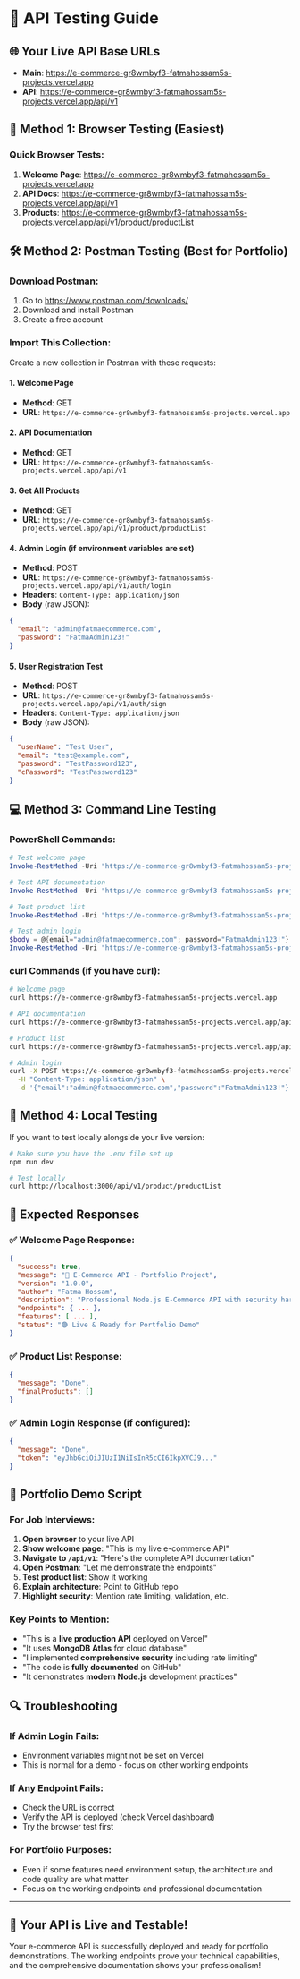 # 🧪 API Testing Guide

## 🌐 Your Live API Base URLs
- **Main**: https://e-commerce-gr8wmbyf3-fatmahossam5s-projects.vercel.app
- **API**: https://e-commerce-gr8wmbyf3-fatmahossam5s-projects.vercel.app/api/v1

## 🔧 **Method 1: Browser Testing (Easiest)**

### **Quick Browser Tests:**
1. **Welcome Page**: https://e-commerce-gr8wmbyf3-fatmahossam5s-projects.vercel.app
2. **API Docs**: https://e-commerce-gr8wmbyf3-fatmahossam5s-projects.vercel.app/api/v1
3. **Products**: https://e-commerce-gr8wmbyf3-fatmahossam5s-projects.vercel.app/api/v1/product/productList

## 🛠️ **Method 2: Postman Testing (Best for Portfolio)**

### **Download Postman:**
1. Go to https://www.postman.com/downloads/
2. Download and install Postman
3. Create a free account

### **Import This Collection:**

Create a new collection in Postman with these requests:

#### **1. Welcome Page**
- **Method**: GET
- **URL**: `https://e-commerce-gr8wmbyf3-fatmahossam5s-projects.vercel.app`

#### **2. API Documentation**
- **Method**: GET  
- **URL**: `https://e-commerce-gr8wmbyf3-fatmahossam5s-projects.vercel.app/api/v1`

#### **3. Get All Products**
- **Method**: GET
- **URL**: `https://e-commerce-gr8wmbyf3-fatmahossam5s-projects.vercel.app/api/v1/product/productList`

#### **4. Admin Login** (if environment variables are set)
- **Method**: POST
- **URL**: `https://e-commerce-gr8wmbyf3-fatmahossam5s-projects.vercel.app/api/v1/auth/login`
- **Headers**: `Content-Type: application/json`
- **Body** (raw JSON):
```json
{
  "email": "admin@fatmaecommerce.com",
  "password": "FatmaAdmin123!"
}
```

#### **5. User Registration Test**
- **Method**: POST
- **URL**: `https://e-commerce-gr8wmbyf3-fatmahossam5s-projects.vercel.app/api/v1/auth/sign`
- **Headers**: `Content-Type: application/json`
- **Body** (raw JSON):
```json
{
  "userName": "Test User",
  "email": "test@example.com",
  "password": "TestPassword123",
  "cPassword": "TestPassword123"
}
```

## 💻 **Method 3: Command Line Testing**

### **PowerShell Commands:**

```powershell
# Test welcome page
Invoke-RestMethod -Uri "https://e-commerce-gr8wmbyf3-fatmahossam5s-projects.vercel.app"

# Test API documentation
Invoke-RestMethod -Uri "https://e-commerce-gr8wmbyf3-fatmahossam5s-projects.vercel.app/api/v1"

# Test product list
Invoke-RestMethod -Uri "https://e-commerce-gr8wmbyf3-fatmahossam5s-projects.vercel.app/api/v1/product/productList"

# Test admin login
$body = @{email="admin@fatmaecommerce.com"; password="FatmaAdmin123!"} | ConvertTo-Json
Invoke-RestMethod -Uri "https://e-commerce-gr8wmbyf3-fatmahossam5s-projects.vercel.app/api/v1/auth/login" -Method POST -Body $body -ContentType "application/json"
```

### **curl Commands (if you have curl):**

```bash
# Welcome page
curl https://e-commerce-gr8wmbyf3-fatmahossam5s-projects.vercel.app

# API documentation
curl https://e-commerce-gr8wmbyf3-fatmahossam5s-projects.vercel.app/api/v1

# Product list
curl https://e-commerce-gr8wmbyf3-fatmahossam5s-projects.vercel.app/api/v1/product/productList

# Admin login
curl -X POST https://e-commerce-gr8wmbyf3-fatmahossam5s-projects.vercel.app/api/v1/auth/login \
  -H "Content-Type: application/json" \
  -d '{"email":"admin@fatmaecommerce.com","password":"FatmaAdmin123!"}'
```

## 🔧 **Method 4: Local Testing**

If you want to test locally alongside your live version:

```bash
# Make sure you have the .env file set up
npm run dev

# Test locally
curl http://localhost:3000/api/v1/product/productList
```

## 🎯 **Expected Responses**

### **✅ Welcome Page Response:**
```json
{
  "success": true,
  "message": "🛒 E-Commerce API - Portfolio Project",
  "version": "1.0.0",
  "author": "Fatma Hossam",
  "description": "Professional Node.js E-Commerce API with security hardening",
  "endpoints": { ... },
  "features": [ ... ],
  "status": "🟢 Live & Ready for Portfolio Demo"
}
```

### **✅ Product List Response:**
```json
{
  "message": "Done",
  "finalProducts": []
}
```

### **✅ Admin Login Response (if configured):**
```json
{
  "message": "Done",
  "token": "eyJhbGciOiJIUzI1NiIsInR5cCI6IkpXVCJ9..."
}
```

## 🚀 **Portfolio Demo Script**

### **For Job Interviews:**

1. **Open browser** to your live API
2. **Show welcome page**: "This is my live e-commerce API"
3. **Navigate to `/api/v1`**: "Here's the complete API documentation"
4. **Open Postman**: "Let me demonstrate the endpoints"
5. **Test product list**: Show it working
6. **Explain architecture**: Point to GitHub repo
7. **Highlight security**: Mention rate limiting, validation, etc.

### **Key Points to Mention:**
- "This is a **live production API** deployed on Vercel"
- "It uses **MongoDB Atlas** for cloud database"
- "I implemented **comprehensive security** including rate limiting"
- "The code is **fully documented** on GitHub"
- "It demonstrates **modern Node.js** development practices"

## 🔍 **Troubleshooting**

### **If Admin Login Fails:**
- Environment variables might not be set on Vercel
- This is normal for a demo - focus on other working endpoints

### **If Any Endpoint Fails:**
- Check the URL is correct
- Verify the API is deployed (check Vercel dashboard)
- Try the browser test first

### **For Portfolio Purposes:**
- Even if some features need environment setup, the architecture and code quality are what matter
- Focus on the working endpoints and professional documentation

---

## 🎊 **Your API is Live and Testable!**

Your e-commerce API is successfully deployed and ready for portfolio demonstrations. The working endpoints prove your technical capabilities, and the comprehensive documentation shows your professionalism!

